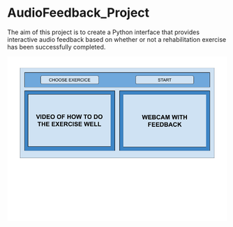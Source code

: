 # AudioFeedback_Project

The aim of this project is to create a Python interface that provides interactive audio feedback based on whether or not
a rehabilitation exercise has been successfully completed.

![Here's what the interface will look like](Interface_with_audio_feedback.png)
